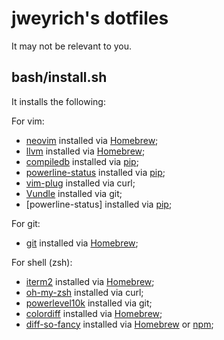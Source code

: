 # jweyrich's dotfiles

It may not be relevant to you.

## bash/install.sh

It installs the following:

For vim:
- [neovim](https://neovim.io/) installed via [Homebrew][1];
- [llvm](https://llvm.org/) installed via [Homebrew][1];
- [compiledb](https://pypi.org/project/compiledb/) installed via [pip][3];
- [powerline-status](https://github.com/powerline/powerline) installed via [pip][3];
- [vim-plug](https://github.com/junegunn/vim-plug) installed via curl;
- [Vundle](https://github.com/VundleVim/Vundle.Vim) installed via git;
- [powerline-status] installed via [pip][3];

For git:
- [git](https://git-scm.com/) installed via [Homebrew][1];

For shell (zsh):
- [iterm2](https://iterm2.com/) installed via [Homebrew][1];
- [oh-my-zsh](https://ohmyz.sh/) installed via curl;
- [powerlevel10k](https://github.com/romkatv/powerlevel10k) installed via git;
- [colordiff](https://www.colordiff.org/) installed via [Homebrew][1];
- [diff-so-fancy](https://github.com/so-fancy/diff-so-fancy) installed via [Homebrew][1] or [npm][2];

[1]: http://brew.sh/
[2]: https://www.npmjs.com/
[3]: https://pypi.python.org/pypi/pip